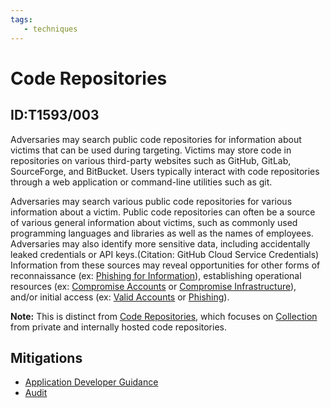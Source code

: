 ```yaml
---
tags:
   - techniques
---
```

# Code Repositories
## ID:T1593/003
Adversaries may search public code repositories for information about victims that can be used during targeting. Victims may store code in repositories on various third-party websites such as GitHub, GitLab, SourceForge, and BitBucket. Users typically interact with code repositories through a web application or command-line utilities such as git.  

Adversaries may search various public code repositories for various information about a victim. Public code repositories can often be a source of various general information about victims, such as commonly used programming languages and libraries as well as the names of employees. Adversaries may also identify more sensitive data, including accidentally leaked credentials or API keys.(Citation: GitHub Cloud Service Credentials) Information from these sources may reveal opportunities for other forms of reconnaissance (ex: [Phishing for Information](techniques/T1598)), establishing operational resources (ex: [Compromise Accounts](techniques/T1586) or [Compromise Infrastructure](techniques/T1584)), and/or initial access (ex: [Valid Accounts](techniques/T1078) or [Phishing](techniques/T1566)). 

**Note:** This is distinct from [Code Repositories](techniques/T1213/003), which focuses on [Collection](tactics/TA0009) from private and internally hosted code repositories. 
## Mitigations
* [Application Developer Guidance](mitigations/M1013)
* [Audit](mitigations/M1047)

